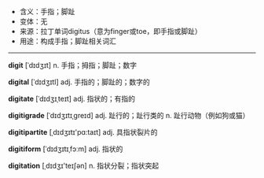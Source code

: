 - <span class="definition">含义：手指；脚趾</span>
- <span class="definition">变体：无</span>
- <span class="definition">来源：拉丁单词digitus（意为finger或toe，即手指或脚趾）</span>
- <span class="definition">用途：构成手指；脚趾相关词汇</span>


---


<span class="vocabulary">**digit**</span> [ˈdɪdʒɪt] n. 手指；拇指；脚趾；数字

<span class="vocabulary">**digital**</span> [ˈdɪdʒɪtl] adj. 手指的；脚趾的；数字的

<span class="vocabulary">**digitate**</span> [ˈdɪdʒɪˌteɪt] adj. 指状的；有指的

<span class="vocabulary">**digitigrade**</span> [ˈdɪdʒɪtɪˌɡreɪd] adj. 趾行的；趾行类的 n. 趾行动物（例如狗或猫）

<span class="vocabulary">**digitipartite**</span> [ˌdɪdʒɪtɪ'pɑ:taɪt] adj. 具指状裂片的

<span class="vocabulary">**digitiform**</span> [ˈdɪdʒɪtɪˌfɔːm] adj. 指状的

<span class="vocabulary">**digitation**</span> [ˌdɪdʒɪ'teɪʃən] n. 指状分裂；指状突起
